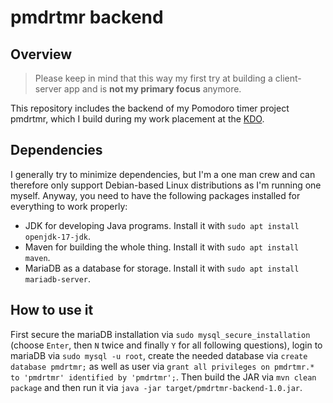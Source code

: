 # pmdrtmr backend

## Overview

> Please keep in mind that this way my first try at building a client-server app and is **not my primary focus**
> anymore.

This repository includes the backend of my Pomodoro timer project pmdrtmr, which I build during my work placement at
the [KDO](https://www.kdo.de/).

## Dependencies

I generally try to minimize dependencies, but I'm a one man crew and can therefore only support Debian-based Linux
distributions as I'm running one myself. Anyway, you need to have the following packages installed for everything to
work properly:

- JDK for developing Java programs. Install it with `sudo apt install openjdk-17-jdk`.
- Maven for building the whole thing. Install it with `sudo apt install maven`.
- MariaDB as a database for storage. Install it with `sudo apt install mariadb-server`.

## How to use it

First secure the mariaDB installation via `sudo mysql_secure_installation` (choose `Enter`, then `N` twice and
finally `Y` for all following questions), login to mariaDB via `sudo mysql -u root`, create the needed database
via `create database pmdrtmr;` as well as user
via `grant all privileges on pmdrtmr.* to 'pmdrtmr' identified by 'pmdrtmr';`. Then build the JAR
via `mvn clean package` and then run it via `java -jar target/pmdrtmr-backend-1.0.jar`.

